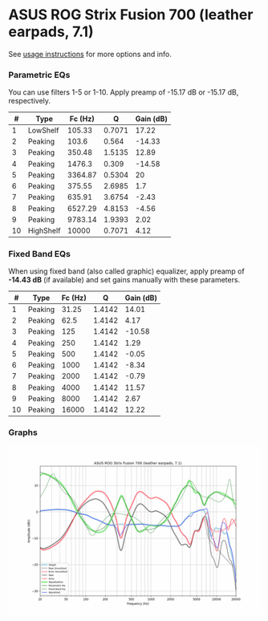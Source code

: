 # ASUS ROG Strix Fusion 700 (leather earpads, 7.1)
See [usage instructions](https://github.com/jaakkopasanen/AutoEq#usage) for more options and info.

### Parametric EQs
You can use filters 1-5 or 1-10. Apply preamp of -15.17 dB or -15.17 dB, respectively.

|   # | Type      |   Fc (Hz) |      Q |   Gain (dB) |
|-----|-----------|-----------|--------|-------------|
|   1 | LowShelf  |    105.33 | 0.7071 |       17.22 |
|   2 | Peaking   |    103.6  | 0.564  |      -14.33 |
|   3 | Peaking   |    350.48 | 1.5135 |       12.89 |
|   4 | Peaking   |   1476.3  | 0.309  |      -14.58 |
|   5 | Peaking   |   3364.87 | 0.5304 |       20    |
|   6 | Peaking   |    375.55 | 2.6985 |        1.7  |
|   7 | Peaking   |    635.91 | 3.6754 |       -2.43 |
|   8 | Peaking   |   6527.29 | 4.8153 |       -4.56 |
|   9 | Peaking   |   9783.14 | 1.9393 |        2.02 |
|  10 | HighShelf |  10000    | 0.7071 |        4.12 |

### Fixed Band EQs
When using fixed band (also called graphic) equalizer, apply preamp of **-14.43 dB** (if available) and set gains manually with these parameters.

|   # | Type    |   Fc (Hz) |      Q |   Gain (dB) |
|-----|---------|-----------|--------|-------------|
|   1 | Peaking |     31.25 | 1.4142 |       14.01 |
|   2 | Peaking |     62.5  | 1.4142 |        4.17 |
|   3 | Peaking |    125    | 1.4142 |      -10.58 |
|   4 | Peaking |    250    | 1.4142 |        1.29 |
|   5 | Peaking |    500    | 1.4142 |       -0.05 |
|   6 | Peaking |   1000    | 1.4142 |       -8.34 |
|   7 | Peaking |   2000    | 1.4142 |       -0.79 |
|   8 | Peaking |   4000    | 1.4142 |       11.57 |
|   9 | Peaking |   8000    | 1.4142 |        2.67 |
|  10 | Peaking |  16000    | 1.4142 |       12.22 |

### Graphs
![](./ASUS%20ROG%20Strix%20Fusion%20700%20(leather%20earpads,%207.1).png)
